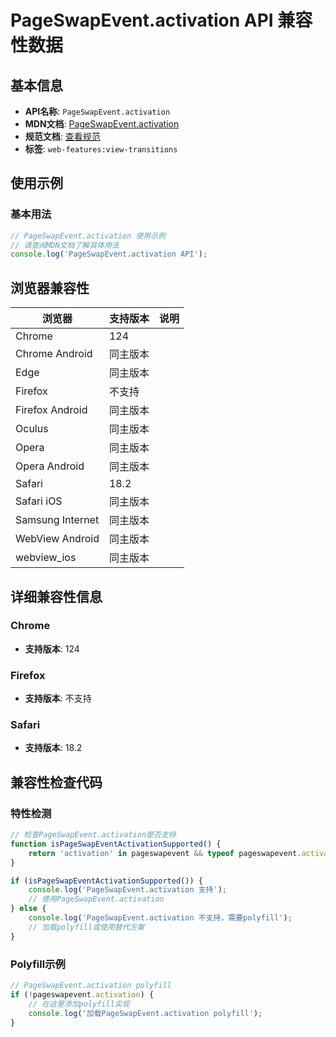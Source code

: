 # PageSwapEvent.activation API 兼容性数据

## 基本信息

- **API名称**: `PageSwapEvent.activation`
- **MDN文档**: [PageSwapEvent.activation](https://developer.mozilla.org/docs/Web/API/PageSwapEvent/activation)
- **规范文档**: [查看规范](https://html.spec.whatwg.org/multipage/nav-history-apis.html#dom-pageswapevent-activation)
- **标签**: `web-features:view-transitions`

## 使用示例

### 基本用法

```javascript
// PageSwapEvent.activation 使用示例
// 请查阅MDN文档了解具体用法
console.log('PageSwapEvent.activation API');
```

## 浏览器兼容性

| 浏览器 | 支持版本 | 说明 |
|--------|----------|------|
| Chrome | 124 |  |
| Chrome Android | 同主版本 |  |
| Edge | 同主版本 |  |
| Firefox | 不支持 |  |
| Firefox Android | 同主版本 |  |
| Oculus | 同主版本 |  |
| Opera | 同主版本 |  |
| Opera Android | 同主版本 |  |
| Safari | 18.2 |  |
| Safari iOS | 同主版本 |  |
| Samsung Internet | 同主版本 |  |
| WebView Android | 同主版本 |  |
| webview_ios | 同主版本 |  |

## 详细兼容性信息

### Chrome

- **支持版本**: 124

### Firefox

- **支持版本**: 不支持

### Safari

- **支持版本**: 18.2

## 兼容性检查代码

### 特性检测

```javascript
// 检查PageSwapEvent.activation是否支持
function isPageSwapEventActivationSupported() {
    return 'activation' in pageswapevent && typeof pageswapevent.activation === 'function';
}

if (isPageSwapEventActivationSupported()) {
    console.log('PageSwapEvent.activation 支持');
    // 使用PageSwapEvent.activation
} else {
    console.log('PageSwapEvent.activation 不支持，需要polyfill');
    // 加载polyfill或使用替代方案
}
```

### Polyfill示例

```javascript
// PageSwapEvent.activation polyfill
if (!pageswapevent.activation) {
    // 在这里添加polyfill实现
    console.log('加载PageSwapEvent.activation polyfill');
}
```

